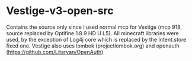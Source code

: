 # Vestige-v3-open-src

Contains the source only since I used normal mcp for Vestige (mcp 918, source replaced by Optifine 1.8.9 HD U L5).
All minecraft libraries were used, by the exception of Log4j core which is replaced by the Intent.store fixed one.
Vestige also uses lombok (projectlombok.org) and openauth (https://github.com/Litarvan/OpenAuth)